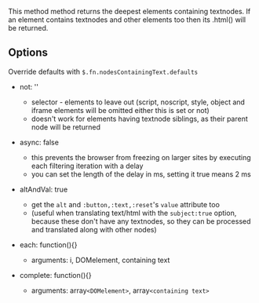 This method method returns the deepest elements containing textnodes.
If an element contains textnodes and other elements too then its .html() will be returned.

## Options ##
Override defaults with `$.fn.nodesContainingText.defaults`

  * not: ''
    * selector - elements to leave out (script, noscript, style, object and iframe elements will be omitted either this is set or not)
    * doesn't work for elements having textnode siblings, as their parent node will be returned
  * async: false
    * this prevents the browser from freezing on larger sites by executing each filtering iteration with a delay
    * you can set the length of the delay in ms, setting it true means 2 ms
  * altAndVal: true
    * get the `alt` and `:button,:text,:reset`'s `value` attribute too
    * (useful when translating text/html with the `subject:true` option, because these don't have any textnodes, so they can be processed and translated along with other nodes)


  * each: function(){}
    * arguments: i, DOMelement, containing text
  * complete: function(){}
    * arguments: array`<DOMelement>`, array`<containing text>`